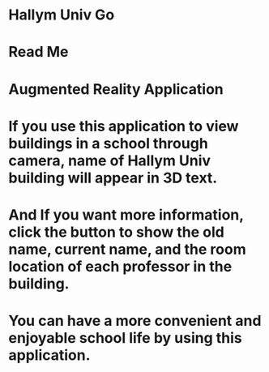 # Hallym Univ Go
# Read Me
# Augmented Reality Application
# If you use this application to view buildings in a school through camera, name of Hallym Univ building will appear in 3D text.
# And If you want more information, click the button to show the old name, current name, and the room location of each professor in the building.
# You can have a more convenient and enjoyable school life by using this application. 
